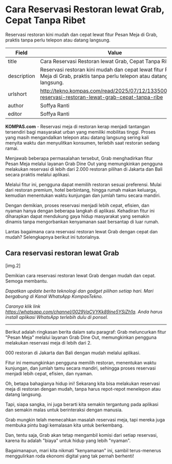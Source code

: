 # Cara Reservasi Restoran lewat Grab, Cepat Tanpa Ribet

Reservasi restoran kini mudah dan cepat lewat fitur Pesan Meja di Grab, praktis tanpa perlu telepon atau datang langsung.

| Field       | Value                                                       |
|-------------|-------------------------------------------------------------|
| title       | Cara Reservasi Restoran lewat Grab, Cepat Tanpa Ribet |
| description | Reservasi restoran kini mudah dan cepat lewat fitur Pesan Meja di Grab, praktis tanpa perlu telepon atau datang langsung. |
| urlshort    | http://tekno.kompas.com/read/2025/07/12/13350017/cara-reservasi-restoran-lewat-grab-cepat-tanpa-ribe |
| author      | Soffya Ranti |
| editor      | Soffya Ranti |

**KOMPAS.com** - Reservasi meja di restoran kerap menjadi tantangan tersendiri bagi masyarakat urban yang memiliki mobilitas tinggi. Proses yang masih mengandalkan telepon atau datang langsung sering kali menyita waktu dan menyulitkan konsumen, terlebih saat restoran sedang ramai. 

Menjawab beberapa permasalahan tersebut, Grab menghadirkan fitur Pesan Meja melalui layanan Grab Dine Out yang memungkinkan pengguna melakukan reservasi di lebih dari 2.000 restoran pilihan di Jakarta dan Bali secara praktis melalui aplikasi.

Melalui fitur ini, pengguna dapat memilih restoran sesuai preferensi. Mulai dari restoran premium, hotel berbintang, hingga rumah makan keluarga, kemudian menentukan waktu kunjungan dan jumlah tamu secara mandiri. 

Dengan demikian, proses reservasi menjadi lebih cepat, efisien, dan nyaman hanya dengan beberapa langkah di aplikasi. Kehadiran fitur ini diharapkan dapat mendukung gaya hidup masyarakat yang semakin dinamis tanpa mengorbankan kenyamanan saat bersantap di luar rumah.

Lantas bagaimana cara reservasi restoran lewat Grab dengan cepat dan mudah? Selengkapnya berikut ini tutorialnya. 

## Cara reservasi restoran lewat Grab

\[img.2\]

Demikian cara reservasi restoran lewat Grab dengan mudah dan cepat. Semoga membantu. 

*Dapatkan update berita teknologi dan gadget pilihan setiap hari. Mari bergabung di Kanal WhatsApp KompasTekno.*

*Caranya klik link https://whatsapp.com/channel/0029VaCVYKk89ine5YSjZh1a. Anda harus install aplikasi WhatsApp terlebih dulu di ponsel.*

---
Berikut adalah ringkasan berita dalam satu paragraf: Grab meluncurkan fitur "Pesan Meja" melalui layanan Grab Dine Out, memungkinkan pengguna melakukan reservasi meja di lebih dari 2.

000 restoran di Jakarta dan Bali dengan mudah melalui aplikasi.

 Fitur ini memungkinkan pengguna memilih restoran, menentukan waktu kunjungan, dan jumlah tamu secara mandiri, sehingga proses reservasi menjadi lebih cepat, efisien, dan nyaman.



Oh, betapa bahagianya hidup ini! Sekarang kita bisa melakukan reservasi meja di restoran dengan mudah, tanpa harus repot-repot menelepon atau datang langsung.

 Tapi, siapa sangka, ini juga berarti kita semakin tergantung pada aplikasi dan semakin malas untuk berinteraksi dengan manusia.

 Grab mungkin telah memecahkan masalah reservasi meja, tapi mereka juga membuka pintu bagi kemalasan kita untuk berkembang.

 Dan, tentu saja, Grab akan tetap mengambil komisi dari setiap reservasi, karena itu adalah "biaya" untuk hidup yang lebih "nyaman".

 Bagaimanapun, mari kita nikmati "kenyamanan" ini, sambil terus-menerus menggulirkan roda ekonomi digital yang tak pernah berhenti!
